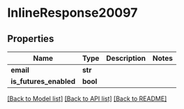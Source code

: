 # InlineResponse20097

## Properties
Name | Type | Description | Notes
------------ | ------------- | ------------- | -------------
**email** | **str** |  | 
**is_futures_enabled** | **bool** |  | 

[[Back to Model list]](../README.md#documentation-for-models) [[Back to API list]](../README.md#documentation-for-api-endpoints) [[Back to README]](../README.md)


